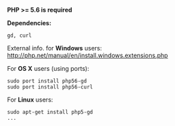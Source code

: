 **PHP >= 5.6 is required**

**Dependencies:**

`gd, curl`

External info. for **Windows** users: http://php.net/manual/en/install.windows.extensions.php

For **OS X** users (using ports):
```
sudo port install php56-gd
sudo port install php56-curl
```

For **Linux** users:
```
sudo apt-get install php5-gd
...
```